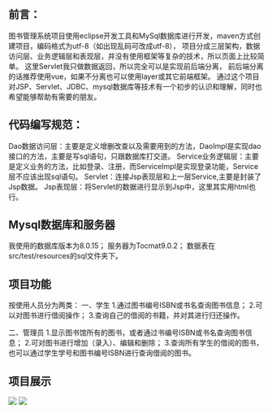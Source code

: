 ## 前言：
图书管理系统项目使用eclipse开发工具和MySql数据库进行开发，maven方式创建项目，编码格式为utf-8（如出现乱码可改成utf-8），
项目分成三层架构，数据访问层、业务逻辑层和表现层，并没有使用框架等复杂的技术，所以页面上比较简单。
这里Servlet我只做数据返回，所以完全可以是实现前后端分离，
前后端分离的话推荐使用vue，如果不分离也可以使用layer或其它前端框架。
通过这个项目对JSP、Servlet、JDBC、mysql数据库等技术有一个初步的认识和理解，同时也希望能够帮助有需要的朋友。

## 代码编写规范：
Dao数据访问层：主要是定义增删改查以及需要用到的方法，DaoImpl是实现dao接口的方法，主要是写sql语句，只跟数据库打交道。
Service业务逻辑层：主要是定义业务的方法，比如登录、注册，而ServiceImpl是实现登录功能，Service层不应该出现sql语句。
Servlet：连接Jsp表现层和上一层Service,主要是封装了Jsp数据。
Jsp表现层：将Servlet的数据进行显示到Jsp中，这里其实用html也行。

## Mysql数据库和服务器
我使用的数据库版本为8.0.15；
服务器为Tocmat9.0.2；
数据表在src/test/resources的sql文件夹下。

## 项目功能
按使用人员分为两类：
一、学生
1.通过图书编号ISBN或书名查询图书信息；
2.可以对图书进行借阅操作；
3.查询自己的借阅的书籍，并对其进行归还操作。

二、管理员
1.显示图书馆所有的图书，或者通过书编号ISBN或书名查询图书信息；
2.可对图书进行增加（录入）、编辑和删除；
3.查询所有学生的借阅的图书，也可以通过学生学号和图书编号ISBN进行查询借阅的图书。

## 项目展示
![](https://github.com/zhouhangzooo/LibrarySystem/raw/master/src/test/resources/image/manager_home.jpg)
![](https://raw.githubusercontent.com/zhouhangzooo/LibrarySystem/master/src/test/resources/image/manager_home.jpg)
